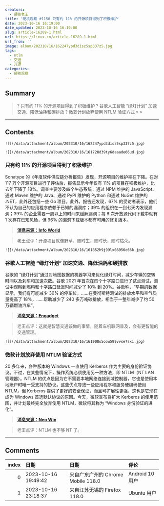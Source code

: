 ```yaml
---
creators:
  - 硬核老王
title: '硬核观察 #1156 只有约 11% 的开源项目得到了积极维护'
date: 2023-10-16 16:19:00
date_updated: 2023-10-16 16:19:00
slug: article-16289-1.html
url: https://linux.cn/article-16289-1.html
url_from: ''
image: album/202310/16/162247ypd3disz5sp337z5.jpg
tags:
  - ntlm
  - 交通
  - 开源
categories:
  - 硬核观察
---
```


## Summary

> ? 只有约 11% 的开源项目得到了积极维护
> ? 谷歌人工智能 “绿灯计划” 加速交通、降低油耗和碳排放
> ? 微软计划放弃使用 NTLM 验证方式
> » 
> »

***

<!-- more -->

## Contents

`![](/data/attachment/album/202310/16/162247ypd3disz5sp337z5.jpg)`

`![](/data/attachment/album/202310/16/161728d39ty6daaade66ud.jpg)`

### 只有约 11% 的开源项目得到了积极维护

Sonatype 的《年度软件供应链分析报告》发现，开源项目的维护率在下降。在对 117 万个开源项目进行了评估后，报告显示今年仅有 11% 的项目在积极维护，比去年下降了 18%。调查主要涉及四个生态系统：通过 NPM 维护的 JavaScript、通过 Maven 维护的 Java、通过 PyPI 维护的 Python 和通过 NuGet 维护的 .NET，此外还包括一些 Go 项目。此外，报告还发现，67% 的受访者表示，他们不认为自己的应用程序依赖于已知的漏洞库；39% 的组织在一到七天内发现漏洞；39% 的企业需要一周以上的时间来缓解漏洞；每 8 次开放源代码下载中就有 1 次存在已知风险，但 96% 的漏洞下载版本都有可用的修复版本。

> 
> **[消息来源：Info World](https://www.infoworld.com/article/3708630/report-finds-few-open-source-projects-actively-maintained.html)**
> 
> 
> 

> 
> 老王点评：开源项目就像野草，随时生，随时长，随时枯荣。
> 
> 
> 

`![](/data/attachment/album/202310/16/161852h9j99lx66956c66k.jpg)`

### 谷歌人工智能 “绿灯计划” 加速交通、降低油耗和碳排放

谷歌的 “绿灯计划”通过对地图数据的机器学习来优化绿灯时间，减少车辆的空转时间以及刹车和加速次数。谷歌 2021 年首次在四个十字路口进行了试点测试，测试中观察到燃料和十字路口延迟时间减少了 10% 到 20%。谷歌称，“早期的数据显示，我们有可能减少 30% 的停车位，……在曼彻斯特测试的排放水平和空气质量提高了 18%，……帮助减少了 240 多万吨碳排放，相当于一整年减少了约 50 万辆燃油汽车”。

> 
> **[消息来源：Engadget](https://www.engadget.com/google-ai-stoplight-program-project-green-light-sustainability-traffic-110015328.html)**
> 
> 
> 

> 
> 老王点评：这就是智慧交通该做的事情，随着车机联网普及，会有更智能的交通管理。
> 
> 
> 

`![](/data/attachment/album/202310/16/161908o5oow599vvse7sxi.jpg)`

### 微软计划放弃使用 NTLM 验证方式

20 多年来，各种版本的 Windows 一直使用 Kerberos 作为主要的身份验证协议。不过，在某些情况下，操作系统必须使用另一种方法，即 NTLM（NT LAN 管理器）。NTLM 的优点是因为它不需要本地网络连接到域控制器，它也是使用本地账户时唯一受支持的协议。这些优点导致一些应用程序和服务硬编码使用 NTLM。但 Kerberos 提供了更好的安全保证，而且可扩展性更强，这也是它现在成为 Windows 首选默认协议的原因。今天，微软宣布将扩大 Kerberos 的使用范围，并计划最终完全放弃使用 NTLM，微软将其称为 “Windows 身份验证的进化”。

> 
> **[消息来源：Neo Win](https://www.neowin.net/news/microsoft-wants-to-eventually-disable-ntlm-authentication-in-windows-11/)**
> 
> 
> 

> 
> 老王点评：NTLM 也不够 NT 了。
> 
> 
>

***

## Comments

|   index | 日期                | 日期                                               | 评论                                                                        |
|--------:|:--------------------|:---------------------------------------------------|:----------------------------------------------------------------------------|
|       0 | 2023-10-16 19:49:42 | 来自广东广州的 Chrome Mobile 118.0|Android 10 用户 | NTLM早就被破解了，大多数PE都有Windows密码破解工具，不仅能移除还能重置密码。 |
|       1 | 2023-10-16 23:18:37 | 来自江苏无锡的 Firefox 118.0|Ubuntu 用户           | 彩虹表还能反推密码                                                          |
